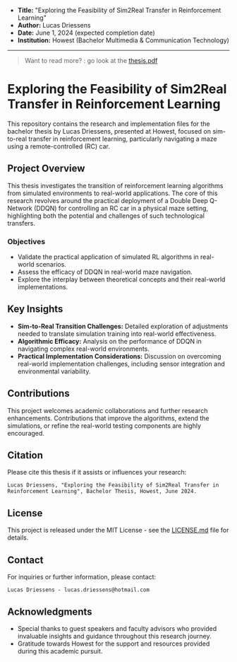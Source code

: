 - **Title:** "Exploring the Feasibility of Sim2Real Transfer in Reinforcement Learning"
- **Author:** Lucas Driessens
- **Date:** June 1, 2024 (expected completion date)
- **Institution:** Howest (Bachelor Multimedia & Communication Technology)

---

> Want to read more? : go look at the [thesis.pdf](https://github.com/driessenslucas/researchproject/blob/main/thesis.pdf)

# Exploring the Feasibility of Sim2Real Transfer in Reinforcement Learning

This repository contains the research and implementation files for the bachelor thesis by Lucas Driessens, presented at Howest, focused on sim-to-real transfer in reinforcement learning, particularly navigating a maze using a remote-controlled (RC) car.

## Project Overview

This thesis investigates the transition of reinforcement learning algorithms from simulated environments to real-world applications. The core of this research revolves around the practical deployment of a Double Deep Q-Network (DDQN) for controlling an RC car in a physical maze setting, highlighting both the potential and challenges of such technological transfers.

### Objectives

- Validate the practical application of simulated RL algorithms in real-world scenarios.
- Assess the efficacy of DDQN in real-world maze navigation.
- Explore the interplay between theoretical concepts and their real-world implementations.

## Key Insights

- **Sim-to-Real Transition Challenges:** Detailed exploration of adjustments needed to translate simulation training into real-world effectiveness.
- **Algorithmic Efficacy:** Analysis on the performance of DDQN in navigating complex real-world environments.
- **Practical Implementation Considerations:** Discussion on overcoming real-world implementation challenges, including sensor integration and environmental variability.

## Contributions

This project welcomes academic collaborations and further research enhancements. Contributions that improve the algorithms, extend the simulations, or refine the real-world testing components are highly encouraged.

## Citation

Please cite this thesis if it assists or influences your research:
```
Lucas Driessens, "Exploring the Feasibility of Sim2Real Transfer in Reinforcement Learning", Bachelor Thesis, Howest, June 2024.
```

## License

This project is released under the MIT License - see the [LICENSE.md](LICENSE) file for details.

## Contact

For inquiries or further information, please contact:
```
Lucas Driessens - lucas.driessens@hotmail.com
```

## Acknowledgments

- Special thanks to guest speakers and faculty advisors who provided invaluable insights and guidance throughout this research journey.
- Gratitude towards Howest for the support and resources provided during this academic pursuit.
